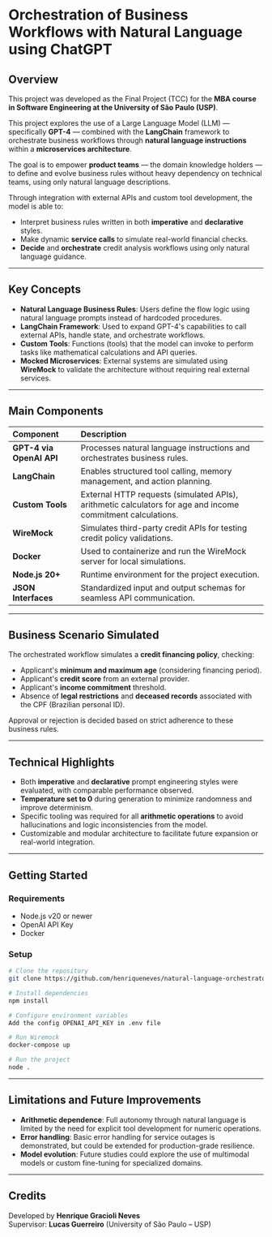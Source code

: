 # Orchestration of Business Workflows with Natural Language using ChatGPT

## Overview
This project was developed as the Final Project (TCC) for the **MBA course in Software Engineering at the University of São Paulo (USP)**.

This project explores the use of a Large Language Model (LLM) — specifically **GPT-4** — combined with the **LangChain** framework to orchestrate business workflows through **natural language instructions** within a **microservices architecture**.

The goal is to empower **product teams** — the domain knowledge holders — to define and evolve business rules without heavy dependency on technical teams, using only natural language descriptions.

Through integration with external APIs and custom tool development, the model is able to:
- Interpret business rules written in both **imperative** and **declarative** styles.
- Make dynamic **service calls** to simulate real-world financial checks.
- **Decide** and **orchestrate** credit analysis workflows using only natural language guidance.

---

## Key Concepts

- **Natural Language Business Rules**: Users define the flow logic using natural language prompts instead of hardcoded procedures.
- **LangChain Framework**: Used to expand GPT-4's capabilities to call external APIs, handle state, and orchestrate workflows.
- **Custom Tools**: Functions (tools) that the model can invoke to perform tasks like mathematical calculations and API queries.
- **Mocked Microservices**: External systems are simulated using **WireMock** to validate the architecture without requiring real external services.

---

## Main Components

| Component | Description |
|:----------|:------------|
| **GPT-4 via OpenAI API** | Processes natural language instructions and orchestrates business rules. |
| **LangChain** | Enables structured tool calling, memory management, and action planning. |
| **Custom Tools** | External HTTP requests (simulated APIs), arithmetic calculators for age and income commitment calculations. |
| **WireMock** | Simulates third-party credit APIs for testing credit policy validations. |
| **Docker** | 	Used to containerize and run the WireMock server for local simulations. |
| **Node.js 20+** | Runtime environment for the project execution. |
| **JSON Interfaces** | Standardized input and output schemas for seamless API communication. |

---

## Business Scenario Simulated

The orchestrated workflow simulates a **credit financing policy**, checking:
- Applicant's **minimum and maximum age** (considering financing period).
- Applicant's **credit score** from an external provider.
- Applicant's **income commitment** threshold.
- Absence of **legal restrictions** and **deceased records** associated with the CPF (Brazilian personal ID).

Approval or rejection is decided based on strict adherence to these business rules.

---

## Technical Highlights

- Both **imperative** and **declarative** prompt engineering styles were evaluated, with comparable performance observed.
- **Temperature set to 0** during generation to minimize randomness and improve determinism.
- Specific tooling was required for all **arithmetic operations** to avoid hallucinations and logic inconsistencies from the model.
- Customizable and modular architecture to facilitate future expansion or real-world integration.

---

## Getting Started

### Requirements
- Node.js v20 or newer
- OpenAI API Key
- Docker

### Setup

```bash
# Clone the repository
git clone https://github.com/henriqueneves/natural-language-orchestrator.git

# Install dependencies
npm install

# Configure environment variables
Add the config OPENAI_API_KEY in .env file

# Run Wiremock
docker-compose up

# Run the project
node .
```

---

## Limitations and Future Improvements

- **Arithmetic dependence**: Full autonomy through natural language is limited by the need for explicit tool development for numeric operations.
- **Error handling**: Basic error handling for service outages is demonstrated, but could be extended for production-grade resilience.
- **Model evolution**: Future studies could explore the use of multimodal models or custom fine-tuning for specialized domains.

---

## Credits

Developed by **Henrique Gracioli Neves**  
Supervisor: **Lucas Guerreiro** (University of São Paulo – USP)
